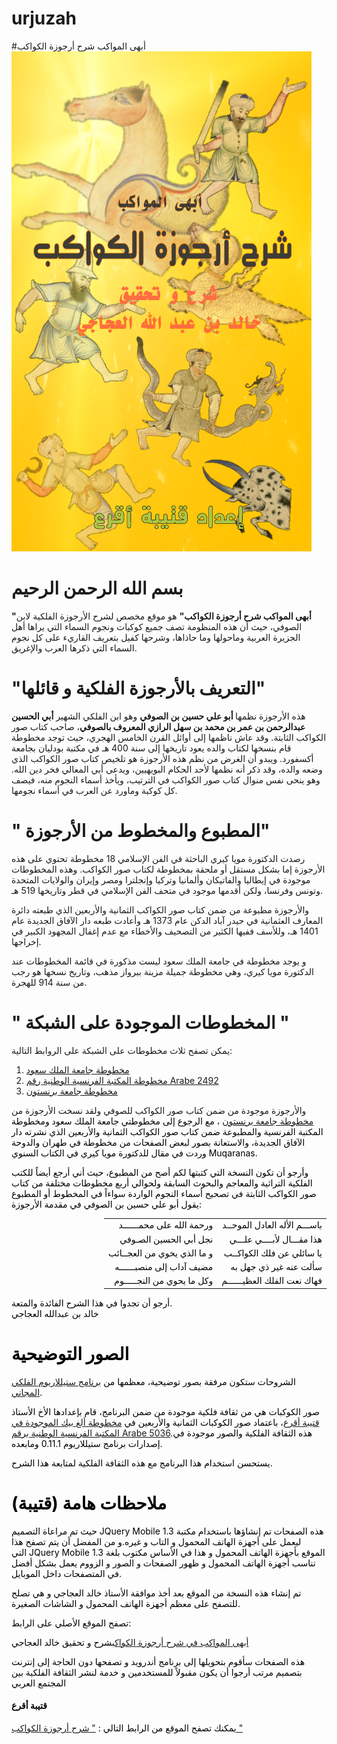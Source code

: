 # urjuzah
#أبهى المواكب شرح أرجوزة الكواكب
<img src="splashurjuzah.png"/>
<h1>بسم الله الرحمن الرحيم</h1>
<p><strong>"أبهى المواكب شرح أرجوزة الكواكب"</strong> هو موقع مخصص لشرح الأرجوزة الفلكية لابن الصوفي، حيث أن هذه المنظومة تصف جميع كوكبات ونجوم السماء التي يراها أهل الجزيرة العربية وماحولها وما حاذاها، وشرحها كفيل بتعريف القاريء على كل نجوم السماء التي ذكرها العرب والإغريق.</p>

<h1> "التعريف بالأرجوزة الفلكية و قائلها" 	</h1>

<p>
هذه الأرجوزة نظمها<b> أبو علي حسين بن الصوفي</b> وهو ابن الفلكي الشهير <b>أبي الحسين عبدالرحمن بن عمر بن محمد بن سهل الرازي المعروف بالصوفي</b>، صاحب كتاب صور الكواكب الثابتة. وقد عاش ناظمها إلى أوائل القرن الخامس الهجري، حيث توجد مخطوطة قام بنسخها لكتاب والده يعود تاريخها إلى سنة 400 هـ في مكتبة بودليان بجامعة أكسفورد.
ويبدو أن الغرض من نظم هذه الأرجوزة هو تلخيص كتاب صور الكواكب الذي وضعه والده، وقد ذكر أنه نظمها لأحد الحكام البويهيين، ويدعى أبي المعالي فخر دين الله.
وهو ينحى نفس منوال كتاب صور الكواكب في الترتيب، ويأخذ أسماء النجوم منه، فيصف كل كوكبة وماورد عن العرب في أسماء نجومها.
</p>
 
<h1> " المطبوع والمخطوط من الأرجوزة" </h1>
<p>
رصدت الدكتورة مويا كيري الباحثة في الفن الإسلامي 18 مخطوطة تحتوي على هذه الأرجوزة إما بشكل مستقل أو ملحقة بمخطوطة لكتاب صور الكواكب. وهذه المخطوطات موجودة في إيطاليا والفاتيكان وألمانيا وتركيا وإنجلترا ومصر وإيران والولايات المتحدة وتونس وفرنسا، ولكن أقدمها موجود في متحف الفن الإسلامي في قطر وتاريخها 519 هـ.
</p>
<p>
والأرجوزة مطبوعة من ضمن كتاب صور الكواكب الثمانية والأربعين الذي طبعته دائرة المعارف العثمانية في حيدر آباد الدكن عام 1373 هـ وأعادت طبعه دار الآفاق الجديدة عام 1401 هـ، وللأسف ففيها الكثير من التصحيف والأخطاء مع عدم إغفال المجهود الكبير في إخراجها.
</p>
<p>
و يوجد مخطوطة في جامعة الملك سعود ليست مذكورة في قائمة المخطوطات عند الدكتورة مويا كيري، وهي مخطوطة جميلة مزينة ببرواز مذهب، وتاريخ نسخها هو رجب من سنة 914 للهجرة.
</p>
<h1>" المخطوطات الموجودة على الشبكة "</h1>
<p>
يمكن تصفح ثلاث مخطوطات على الشبكة على الروابط التالية:
<ol>
<li><a href="http://makhtota.ksu.edu.sa/makhtota/202/1" rel="external">مخطوطة جامعة الملك سعود</a></li>
<li><a href="http://gallica.bnf.fr/ark:/12148/btv1b8406153d/f12.image.r=.langEN" rel="external">مخطوطة المكتبة الفرنسية الوطنية رقم Arabe 2492</a></li>
<li><a href="http://pudl.princeton.edu/objects/z603qx459" rel="external">مخطوطة جامعة برنستون</a></li>
</ol> 
<p>والأرجوزة موجودة من ضمن كتاب صور الكواكب للصوفي
ولقد نسخت الأرجوزة من <a href="http://pudl.princeton.edu/objects/z603qx459" rel="external">مخطوطة جامعة برنستون</a> </font><font color="black">، مع الرجوع إلى مخطوطتي جامعة الملك سعود ومخطوطة المكتبة الفرنسية والمطبوعة ضمن كتاب صور الكواكب الثمانية والأربعين الذي نشرته دار الآفاق الجديدة، والاستعانة بصور لبعض الصفحات من مخطوطة في طهران والدوحة وردت في مقال للدكتورة مويا كيري في الكتاب السنوي Muqaranas.
</p>
<p>
وأرجو أن تكون النسخة التي كتبتها لكم أصح من المطبوع، حيث أني أرجع أيضاً للكتب الفلكية التراثية والمعاجم والبحوث السابقة ولحوالي أربع مخطوطات مختلفة من كتاب صور الكواكب الثابتة في تصحيح أسماء النجوم الواردة سواءاً في المخطوط أو المطبوع يقول أبو علي حسين بن الصوفي في مقدمة الأرجوزة:
</p>
 <p>   <table dir="rtl">
<tr> <!-- البيت الأول --><td>باســـم الأله العادل الموحــد</td><td>ورحمة الله على محمــــــد</td></tr>
<tr> <!-- البيت الثاني --><td>هذا مقـــال   لأبــــي علـــي</td><td>نجل أبي الحسين الصـوفي</td></tr>    
<tr> <!-- البيت الثالث --><td>يا سائلي عن فلك الكواكــب</td><td>و ما الذي يحوي من العجــائب</td></tr>
<tr> <!-- البيت الرابع --><td>سألت عنه غير ذي جهل به</td><td>مضيف آداب إلى منصبــــــه</td></tr>
<tr><!-- البيت الخامس --><td>فهاك نعت الفلك العظيــــــم</td><td>وكل ما يحوي من النجـــــوم</td></tr>
    </table></p>
<p>أرجو أن تجدوا في هذا الشرح الفائدة والمتعة.
<br />
خالد بن عبدالله العجاجي 
</p>
<h1>الصور التوضيحية</h1>
<p>
الشروحات ستكون مرفقة بصور توضيحية، معظمها من <a href="http://www.stellarium.org/" rel="external">برنامج ستيللاريوم الفلكي المجاني</a>. 
</p>
<p>
صور الكوكبات هي من ثقافة فلكية موجودة من ضمن البرنامج، قام بإعدادها الأخ الأستاذ <a href="http://www.facebook.com/kutaibaa.akraa" rel=" external ">قتيبة أقرع</a>، باعتماد صور الكوكبات الثمانية والأربعين في <a href="http://gallica.bnf.fr/ark:/12148/btv1b60006156/f8.image.r=.langEN" rel="external ">مخطوطة ألغ بيك الموجودة في المكتبة الفرنسية الوطنية برقم Arabe 5036</a>.هذه الثقافة الفلكية والصور موجودة في إصدارات برنامج ستيللاريوم 0.11.1 ومابعده.
</p>
<p>يستحسن استخدام هذا البرنامج مع هذه الثقافة الفلكية لمتابعة هذا الشرح.</p>

<h1>ملاحظات هامة (قتيبة)</h1>
<p>	هذه الصفحات تم إنشاؤها باستخدام مكتبة<span dir="ltr"> JQuery Mobile 1.3 </span>حيث تم مراعاة التصميم ليعمل على أجهزة الهاتف المحمول و التاب و غيره.و من المفضل أن يتم تصفح هذا الموقع بأجهزة الهاتف المحمول و هذا في الأساس مكتوب بلغة<span dir="ltr"> JQuery Mobile 1.3 </span> التي تناسب أجهزة الهاتف المحمول و ظهور الصفحات و الصور و الزووم يعمل بشكل أفضل في المتصفحات داخل الموبايل. </p>
<p>تم إنشاء هذه النسخة من الموقع بعد أخذ موافقة الأستاذ خالد العجاجي و هي تصلح للتصفح على معظم أجهزة الهاتف المحمول و الشاشات الصغيرة.</p>
<p> تصفح الموقع الأصلي على الرابط:</p>
<p><a href="http://sites.google.com/site/urjuzatalkawakib/" rel="external">أبهى المواكب في شرح أرجوزة الكواكب</a>شرح و تحقيق خالد العجاجي</p>
<p>هذه الصفحات سأقوم بتحويلها إلى برنامج أندرويد و تصفحها دون الحاجة إلى إنترنت بتصميم مرتب أرجوا أن يكون مقبولاً للمستخدمين و خدمة لنشر الثقافة الفلكية بين المجتمع العربي</p>
	<h4>قتيبة أقرع</h4>
<p>يمكنك تصفح الموقع من الرابط التالي : <a href="https://kutaibaa-akraa.github.io/urjuzah/" rel="external">" شرح أرجوزة الكواكب "</a>
</p>
